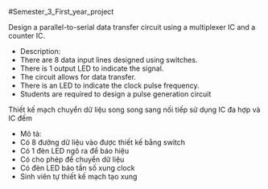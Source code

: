 #Semester_3_First_year_project

Design a parallel-to-serial data transfer circuit using a multiplexer IC and a counter IC.
- Description:
- There are 8 data input lines designed using switches.
- There is 1 output LED to indicate the signal.
- The circuit allows for data transfer.
- There is an LED to indicate the clock pulse frequency.
- Students are required to design a pulse generation circuit


Thiết kế mạch chuyển dữ liệu song song sang nối tiếp sử dụng IC đa hợp và IC đếm
- Mô tả:
- Có 8 đường dữ liệu vào được thiết kế bằng switch
- Có 1 đèn LED ngõ ra để báo hiệu
- Có cho phép để chuyển dữ liệu
- Có đèn LED báo tần số xung clock
- Sinh viên tự thiết kế mạch tạo xung

